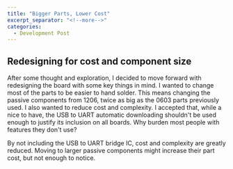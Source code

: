```yaml
---
title: "Bigger Parts, Lower Cost"
excerpt_separator: "<!--more-->"
categories:
  - Development Post
---
```


## Redesigning for cost and component size

After some thought and exploration, I decided to move forward with redesigning the board with some key things in mind. I wanted to change most of the parts to be easier to hand solder. This means changing the passive components from 1206, twice as big as the 0603 parts previously used. I also wanted to reduce cost and complexity. I accepted that, while a nice to have, the USB to UART automatic downloading shouldn't be used enough to justify its inclusion on all boards. Why burden most people with features they don't use?

By not including the USB to UART bridge IC, cost and complexity are greatly reduced. Moving to larger passive components might increase their part cost, but not enough to notice. 

